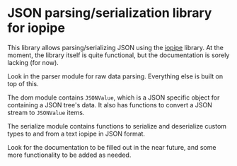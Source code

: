 # JSON parsing/serialization library for iopipe

This library allows parsing/serializing JSON using the [iopipe](https://github.com/schveiguy/iopipe) library. At the moment, the library itself is quite functional, but the documentation is sorely lacking (for now).

Look in the parser module for raw data parsing. Everything else is built on top of this.

The dom module contains `JSONValue`, which is a JSON specific object for containing a JSON tree's data. It also has functions to convert a JSON stream to `JSONValue` items.

The serialize module contains functions to serialize and deserialize custom types to and from a text iopipe in JSON format.

Look for the documentation to be filled out in the near future, and some more functionality to be added as needed.
